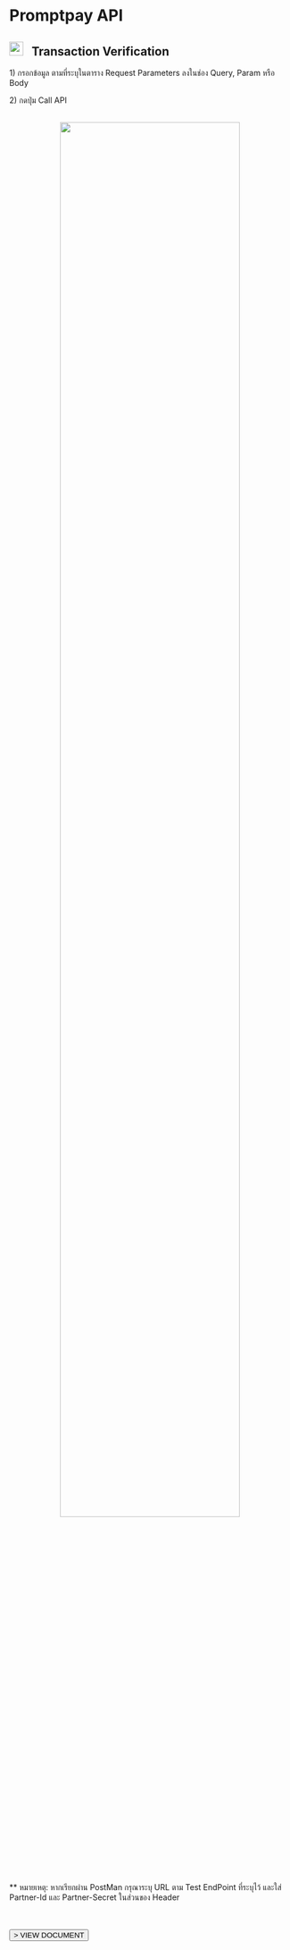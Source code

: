 # Promptpay API

## <img src="https://firebasestorage.googleapis.com/v0/b/imageupload-19583.appspot.com/o/icon_manage.png?alt=media&token=639509f9-2202-4d45-9efd-349b4d7d9f8d" alt="manage"  width="25" height="25"  style="object-fit: contain; margin-right: 10px;" /> Transaction Verification

<p>
1) กรอกข้อมูล ตามที่ระบุในตาราง Request Parameters ลงในช่อง Query, Param หรือ Body
</p>

<p>
2) กดปุ่ม Call API
</p>
<div class="image-wrap" style="text-align: center; margin: 30px 0px ;" >
<img src="https://firebasestorage.googleapis.com/v0/b/kbank-open-api.appspot.com/o/recentAcc.png?alt=media&token=f551e52c-278c-45ac-b180-1efd6b9b6436"  width="80%" height="auto" /></div>

\*\* หมายเหตุ: หากเรียกผ่าน PostMan กรุณาระบุ URL ตาม Test EndPoint ที่ระบุไว้ และใส่ Partner-Id และ Partner-Secret ในส่วนของ Header

<br/>
<br/>
<a href="/open-api/doc/promptpay"><button>> VIEW DOCUMENT</button></a>

